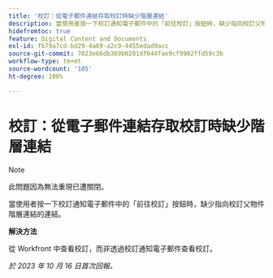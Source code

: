 ```yaml
---
title: '校訂：從電子郵件連結存取校訂時缺少階層連結'
description: 當使用者按一下校訂通知電子郵件中的「前往校訂」按鈕時，缺少指向校訂父物件階層連結的連結。
hidefromtoc: true
feature: Digital Content and Documents
exl-id: fb79a7cd-bd29-4a69-a2c9-4455edad9acc
source-git-commit: 7023e66db369b0281df644fae9cf9902ffd59c3b
workflow-type: tm+mt
source-wordcount: '105'
ht-degree: 100%

---
```


# 校訂：從電子郵件連結存取校訂時缺少階層連結

>[!NOTE]
>
>此問題因為無法重現已遭關閉。

當使用者按一下校訂通知電子郵件中的「前往校訂」按鈕時，缺少指向校訂父物件階層連結的連結。

**解決方法**

從 Workfront 中查看校訂，而非透過校訂通知電子郵件查看校訂。

_於 2023 年 10 月 16 日首次回報。_
